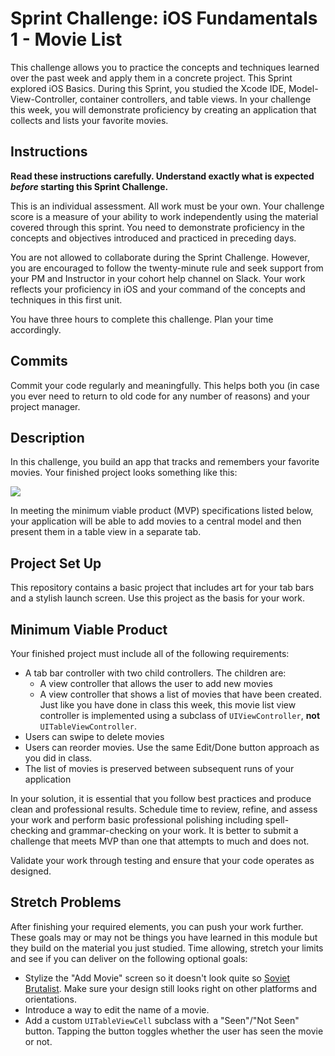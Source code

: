 # Sprint Challenge: iOS Fundamentals 1 - Movie List

This challenge allows you to practice the concepts and techniques learned over the past week and apply them in a concrete project. This Sprint explored iOS Basics. During this Sprint, you studied the Xcode IDE, Model-View-Controller, container controllers, and table views. In your challenge this week, you will demonstrate proficiency by creating an application that collects and lists your favorite movies.

## Instructions

**Read these instructions carefully. Understand exactly what is expected _before_ starting this Sprint Challenge.**

This is an individual assessment. All work must be your own. Your challenge score is a measure of your ability to work independently using the material covered through this sprint. You need to demonstrate proficiency in the concepts and objectives introduced and practiced in preceding days.

You are not allowed to collaborate during the Sprint Challenge. However, you are encouraged to follow the twenty-minute rule and seek support from your PM and Instructor in your cohort help channel on Slack. Your work reflects your proficiency in iOS and your command of the concepts and techniques in this first unit.

You have three hours to complete this challenge. Plan your time accordingly.

## Commits

Commit your code regularly and meaningfully. This helps both you (in case you ever need to return to old code for any number of reasons) and your project manager.

## Description

In this challenge, you build an app that tracks and remembers your favorite movies. Your finished project looks something like this:

![](https://user-images.githubusercontent.com/16965587/43304324-e4699a52-9130-11e8-90ae-48616fa9e7bf.gif)

In meeting the minimum viable product (MVP) specifications listed below, your application will be able to add movies to a central model and then present them in a table view in a separate tab.

## Project Set Up

This repository contains a basic project that includes art for your tab bars and a stylish launch screen. Use this project as the basis for your work.

## Minimum Viable Product

Your finished project must include all of the following requirements:

- A tab bar controller with two child controllers. The children are:
	- A view controller that allows the user to add new movies
	- A view controller that shows a list of movies that have been created. Just like you have done in class this week, this movie list view controller is implemented using a subclass of `UIViewController`, **not** `UITableViewController`.
- Users can swipe to delete movies
- Users can reorder movies. Use the same Edit/Done button approach as you did in class.
- The list of movies is preserved between subsequent runs of your application

In your solution, it is essential that you follow best practices and produce clean and professional results. Schedule time to review, refine, and assess your work and perform basic professional polishing including spell-checking and grammar-checking on your work. It is better to submit a challenge that meets MVP than one that attempts to much and does not.

Validate your work through testing and ensure that your code operates as designed.

## Stretch Problems

After finishing your required elements, you can push your work further. These goals may or may not be things you have learned in this module but they build on the material you just studied. Time allowing, stretch your limits and see if you can deliver on the following optional goals:

- Stylize the "Add Movie" screen so it doesn't look quite so [Soviet Brutalist](https://en.wikipedia.org/wiki/Brutalist_architecture). Make sure your design still looks right on other platforms and orientations.
- Introduce a way to edit the name of a movie.
- Add a custom `UITableViewCell` subclass with a "Seen"/"Not Seen" button. Tapping the button toggles whether the user has seen the movie or not.


